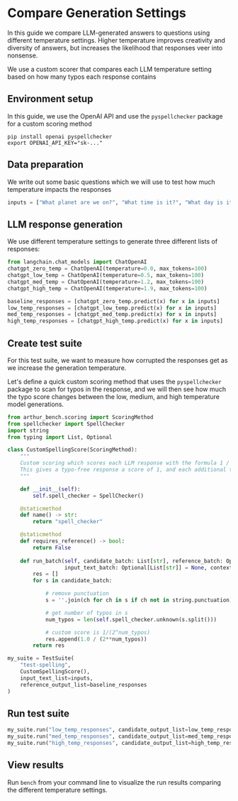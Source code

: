 # Compare Generation Settings

In this guide we compare LLM-generated answers to questions using different temperature settings. Higher temperature improves creativity and diversity of answers, but increases the likelihood that responses veer into nonsense.

We use a custom scorer that compares each LLM temperature setting based on how many typos each response contains

## Environment setup

In this guide, we use the OpenAI API and use the `pyspellchecker` package for a custom scoring method
```
pip install openai pyspellchecker
export OPENAI_API_KEY="sk-..."
```

## Data preparation

We write out some basic questions which we will use to test how much temperature impacts the responses

```python
inputs = ["What planet are we on?", "What time is it?", "What day is it?", "What is love?"]
```

## LLM response generation

We use different temperature settings to generate three different lists of responses:

```python
from langchain.chat_models import ChatOpenAI
chatgpt_zero_temp = ChatOpenAI(temperature=0.0, max_tokens=100)
chatgpt_low_temp = ChatOpenAI(temperature=0.5, max_tokens=100)
chatgpt_med_temp = ChatOpenAI(temperature=1.2, max_tokens=100)
chatgpt_high_temp = ChatOpenAI(temperature=1.9, max_tokens=100)

baseline_responses = [chatgpt_zero_temp.predict(x) for x in inputs]
low_temp_responses = [chatgpt_low_temp.predict(x) for x in inputs]
med_temp_responses = [chatgpt_med_temp.predict(x) for x in inputs]
high_temp_responses = [chatgpt_high_temp.predict(x) for x in inputs]
```

## Create test suite

For this test suite, we want to measure how corrupted the responses get as we increase the generation temperature.

Let's define a quick custom scoring method that uses the `pyspellchecker` package to scan for typos in the response, and we will then see how much the typo score changes between the low, medium, and high temperature model generations.

```python
from arthur_bench.scoring import ScoringMethod
from spellchecker import SpellChecker
import string
from typing import List, Optional

class CustomSpellingScore(ScoringMethod):
    """
    Custom scoring which scores each LLM response with the formula 1 / (2 ^ number of typos)
    This gives a typo-free response a score of 1, and each additional typo further decreases the score
    """

	def __init__(self):
		self.spell_checker = SpellChecker()

	@staticmethod
	def name() -> str:
		return "spell_checker"

	@staticmethod
	def requires_reference() -> bool:
		return False
	
	def run_batch(self, candidate_batch: List[str], reference_batch: Optional[List[str]] = None,
				  input_text_batch: Optional[List[str]] = None, context_batch: Optional[List[str]] = None) -> List[float]:
		res = []
		for s in candidate_batch:

			# remove punctuation
			s = ''.join(ch for ch in s if ch not in string.punctuation)

			# get number of typos in s
			num_typos = len(self.spell_checker.unknown(s.split()))

			# custom score is 1/(2^num_typos)
			res.append(1.0 / (2**num_typos))
		return res

my_suite = TestSuite(
	"test-spelling", 
	CustomSpellingScore(), 
    input_text_list=inputs,
	reference_output_list=baseline_responses
)
```

## Run test suite

```python
my_suite.run("low_temp_responses", candidate_output_list=low_temp_responses)
my_suite.run("med_temp_responses", candidate_output_list=med_temp_responses)
my_suite.run("high_temp_responses", candidate_output_list=high_temp_responses)
```

## View results

Run `bench` from your command line to visualize the run results comparing the different temperature settings.
